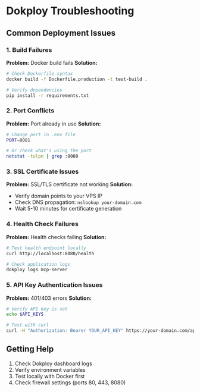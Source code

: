# Dokploy Troubleshooting

## Common Deployment Issues

### 1. Build Failures

**Problem:** Docker build fails
**Solution:**
```bash
# Check Dockerfile syntax
docker build -f Dockerfile.production -t test-build .

# Verify dependencies
pip install -r requirements.txt
```

### 2. Port Conflicts

**Problem:** Port already in use
**Solution:**
```bash
# Change port in .env file
PORT=8081

# Or check what's using the port
netstat -tulpn | grep :8080
```

### 3. SSL Certificate Issues

**Problem:** SSL/TLS certificate not working
**Solution:**
- Verify domain points to your VPS IP
- Check DNS propagation: `nslookup your-domain.com`
- Wait 5-10 minutes for certificate generation

### 4. Health Check Failures

**Problem:** Health checks failing
**Solution:**
```bash
# Test health endpoint locally
curl http://localhost:8080/health

# Check application logs
dokploy logs mcp-server
```

### 5. API Key Authentication Issues

**Problem:** 401/403 errors
**Solution:**
```bash
# Verify API key is set
echo $API_KEYS

# Test with curl
curl -H "Authorization: Bearer YOUR_API_KEY" https://your-domain.com/api/tools
```

## Getting Help

1. Check Dokploy dashboard logs
2. Verify environment variables
3. Test locally with Docker first
4. Check firewall settings (ports 80, 443, 8080)
